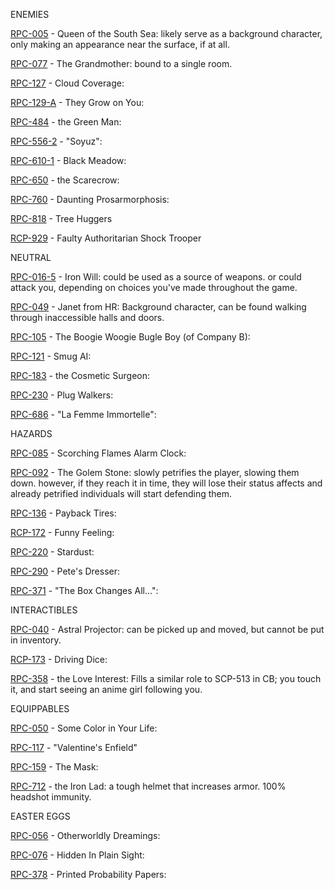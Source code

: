 ENEMIES

[RPC-005](http://www.rpc-wiki.net/rpc-005) - Queen of the South Sea: likely serve as a background character, only making an appearance near the surface, if at all.

[RPC-077](http://www.rpc-wiki.net/rpc-077) - The Grandmother: bound to a single room.

[RPC-127](http://www.rpc-wiki.net/rpc-127) - Cloud Coverage: 

[RPC-129-A](http://www.rpc-wiki.net/rpc-129) - They Grow on You: 

[RPC-484](http://www.rpc-wiki.net/rpc-484) - the Green Man: 

[RPC-556-2](http://www.rpc-wiki.net/rpc-556) - "Soyuz": 

[RPC-610-1](http://www.rpc-wiki.net/rpc-610) - Black Meadow: 

[RPC-650](http://www.rpc-wiki.net/rpc-650) - the Scarecrow: 

[RPC-760](http://www.rpc-wiki.net/rpc-760) - Daunting Prosarmorphosis: 

[RPC-818](http://www.rpc-wiki.net/rpc-818) - Tree Huggers

[RCP-929](http://www.rpc-wiki.net/rpc-929) - Faulty Authoritarian Shock Trooper

NEUTRAL

[RPC-016-5](http://www.rpc-wiki.net/rpc-016) - Iron Will: could be used as a source of weapons. or could attack you, depending on choices you've made throughout the game.

[RPC-049](http://www.rpc-wiki.net/rpc-049) - Janet from HR: Background character, can be found walking through inaccessible halls and doors.

[RPC-105](http://www.rpc-wiki.net/rpc-105) - The Boogie Woogie Bugle Boy (of Company B): 

[RPC-121](http://www.rpc-wiki.net/rpc-121) - Smug AI: 

[RPC-183](http://www.rpc-wiki.net/rpc-183) - the Cosmetic Surgeon: 

[RPC-230](http://www.rpc-wiki.net/rpc-230) - Plug Walkers: 

[RPC-686](http://www.rpc-wiki.net/rpc-686) - "La Femme Immortelle": 

HAZARDS

[RPC-085](http://www.rpc-wiki.net/rpc-085) - Scorching Flames Alarm Clock: 

[RPC-092](http://www.rpc-wiki.net/rpc-092) - The Golem Stone: slowly petrifies the player, slowing them down. however, if they reach it in time, they will lose their status affects and already petrified individuals will start defending them.

[RPC-136](http://www.rpc-wiki.net/rpc-136) - Payback Tires: 

[RCP-172](http://www.rpc-wiki.net/rpc-172) - Funny Feeling: 

[RPC-220](http://www.rpc-wiki.net/rpc-220) - Stardust: 

[RPC-290](http://www.rpc-wiki.net/rpc-290) - Pete's Dresser: 

[RPC-371](http://www.rpc-wiki.net/rpc-371) - "The Box Changes All…": 

INTERACTIBLES

[RPC-040](http://www.rpc-wiki.net/rpc-040) - Astral Projector: can be picked up and moved, but cannot be put in inventory.

[RCP-173](http://www.rpc-wiki.net/rpc-173) - Driving Dice: 

[RPC-358](http://www.rpc-wiki.net/rpc-358) - the Love Interest: Fills a similar role to SCP-513 in CB; you touch it, and start seeing an anime girl following you.

EQUIPPABLES

[RPC-050](http://www.rpc-wiki.net/rpc-050) - Some Color in Your Life: 

[RPC-117](http://www.rpc-wiki.net/rpc-117) - "Valentine's Enfield"

[RPC-159](http://www.rpc-wiki.net/rpc-159) - The Mask: 

[RPC-712](http://www.rpc-wiki.net/rpc-712) - the Iron Lad: a tough helmet that increases armor. 100% headshot immunity.

EASTER EGGS

[RPC-056](http://www.rpc-wiki.net/rpc-056) - Otherworldly Dreamings: 

[RPC-076](http://www.rpc-wiki.net/rpc-076) - Hidden In Plain Sight: 

[RPC-378](http://www.rpc-wiki.net/rpc-378) - Printed Probability Papers: 
